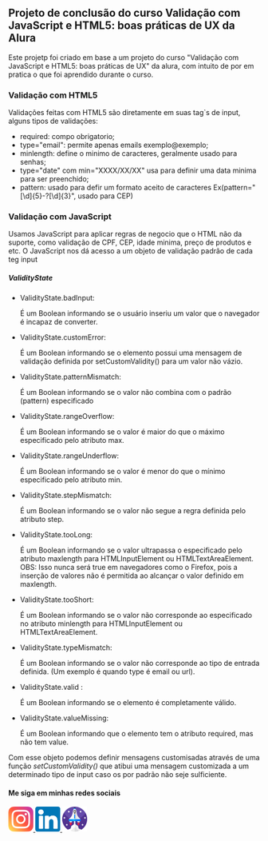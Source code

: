 <h2>Projeto de conclusão do curso Validação com JavaScript e HTML5: boas práticas de UX da Alura</h2>

<p>
  Este projetp foi criado em base a um projeto do curso "Validação com JavaScript e HTML5: boas práticas de UX" da alura, com intuito de por em pratica o que foi aprendido durante o curso.
</p>

<h3>Validação com  HTML5</h3>

<p>
  Validações feitas com HTML5 são diretamente em suas tag`s de input, alguns tipos de validações:
  <ul>
    <li>
      required: compo obrigatorio;
    </li>
    <li>
      type="email": permite apenas emails exemplo@exemplo;
    </li>
    <li>
      minlength: define o minimo de caracteres, geralmente usado para senhas;
    </li>
    <li>
      type="date" com min="XXXX/XX/XX" usa para definir uma data minima para ser preenchido;
    </li>
    <li>
      pattern: usado para defir um formato aceito de caracteres Ex(pattern="[\d]{5}-?[\d]{3}", usado para CEP)
    </li>
  </ul>
</p>

<h3>Validação com JavaScript</h3>

<p>
  Usamos JavaScript para aplicar regras de negocio que o HTML não da suporte, como
  validação de CPF, CEP, idade minima, preço de produtos e etc.
  O JavaScript nos dá acesso a um objeto de validação padrão de cada teg input
  <h5>ValidityState</h5>
  <ul>
    <li>ValidityState.badInput: <p>É um Boolean informando se o usuário inseriu um valor que o navegador é incapaz de converter.</p></li>
    <li>ValidityState.customError: <p>É um Boolean informando se o elemento possui uma mensagem de validação definida por setCustomValidity() para um valor não vázio.</p></li>
    <li>ValidityState.patternMismatch: <p>É um Boolean informando se o valor não combina com o padrão (pattern) especificado</p></li>
    <li>ValidityState.rangeOverflow: <p>É um Boolean informando se o valor é maior do que o máximo especificado pelo atributo max.</p></li>
    <li>ValidityState.rangeUnderflow: <p>É um Boolean informando se o valor é menor do que o mínimo especificado pelo atributo min.</p></li>
    <li>ValidityState.stepMismatch: <p>É um Boolean informando se o valor não segue a regra definida pelo atributo step.</p></li>
    <li>ValidityState.tooLong: <p>É um Boolean informando se o valor ultrapassa o especificado pelo atributo maxlength para HTMLInputElement ou HTMLTextAreaElement. OBS: Isso nunca será true em navegadores como o Firefox, pois a inserção de valores não é permitida ao alcançar o valor definido em maxlength.</p></li>
    <li>ValidityState.tooShort: <p>É um Boolean informando se o valor não corresponde ao especificado no atributo minlength para HTMLInputElement ou HTMLTextAreaElement.</p></li>
    <li>ValidityState.typeMismatch: <p>É um Boolean informando se o valor não corresponde ao tipo de entrada definida. (Um exemplo é quando type é email ou url).</p></li>
    <li>ValidityState.valid : <p>É um Boolean informando se o elemento é completamente válido.</p></li>
    <li>ValidityState.valueMissing: <p>É um Boolean informando que o elemento tem o atributo required, mas não tem value.</p></li>
  </ul>

  Com esse objeto podemos definir mensagens customisadas através de uma função <em>setCustomValidity()</em> que atibui uma mensagem customizada a um determinado tipo de input caso os por padrão não seje sulficiente.
</p>

<h4>Me siga em minhas redes sociais</h4>

<a href="https://www.instagram.com/matteusfrancischini/?hl=pt-br"> <img width="50" height="50" src="./social/instagram.svg"> </a>
<a href="https://www.linkedin.com/in/matteus-henryk-086451196/"> <img width="50" height="50" src="./social/linkedin.svg"> </a>
<a href="https://app.rocketseat.com.br/me/matteus-henryk-1590455615"> <img width="50" height="50" src="./social/rocket.svg"> </a>